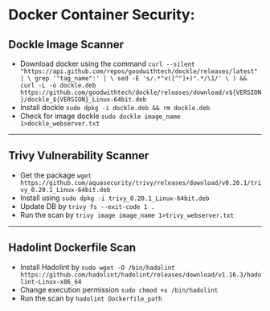 # Docker Container Security:

## Dockle Image Scanner
* Download docker using the command `curl --silent "https://api.github.com/repos/goodwithtech/dockle/releases/latest" | \ grep '"tag_name":' | \ sed -E 's/.*"v([^"]+)".*/\1/' \ ) && curl -L -o dockle.deb https://github.com/goodwithtech/dockle/releases/download/v${VERSION}/dockle_${VERSION}_Linux-64bit.deb`
* Install dockle `sudo dpkg -i dockle.deb && rm dockle.deb`
* Check for image dockle `sudo dockle image_name 1>dockle_webserver.txt`

---

## Trivy Vulnerability Scanner
* Get the package `wget https://github.com/aquasecurity/trivy/releases/download/v0.20.1/trivy_0.20.1_Linux-64bit.deb`
* Install using `sudo dpkg -i trivy_0.20.1_Linux-64bit.deb`
* Update DB by `trivy fs --exit-code 1 .`
* Run the scan by `trivy image image_name 1>trivy_webserver.txt`

---

## Hadolint Dockerfile Scan
* Install Hadolint by `sudo wget -O /bin/hadolint https://github.com/hadolint/hadolint/releases/download/v1.16.3/hadolint-Linux-x86_64`
* Change execution permission `sudo chmod +x /bin/hadolint`
* Run the scan by `hadolint Dockerfile_path`

## 